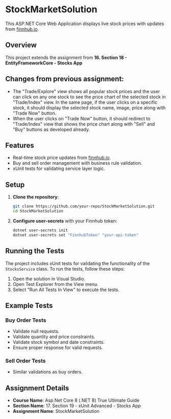 # StockMarketSolution

This ASP.NET Core Web Application displays live stock prices with updates from [finnhub.io](https://finnhub.io/).

## Overview

This project extends the assignment from **16. Section 18 - EntityFrameworkCore - Stocks App**

## Changes from previous assignment:

- The "Trade/Explore" view shows all popular stock prices and the user can click on any one stock to see the price chart of the selected stock in "Trade/Index" view. In the same page, if the user clicks on a specific stock, it should display the selected stock name, image, price along with "Trade Now" button.
- When the user clicks on "Trade Now" button, it should redirect to "Trade/Index" view that shows the price chart along with "Sell" and "Buy" buttons as developed already.

## Features

- Real-time stock price updates from [finnhub.io](https://finnhub.io).
- Buy and sell order management with business rule validation.
- xUnit tests for validating service layer logic.

## Setup

1. **Clone the repository**:
    ```sh
    git clone https://github.com/your-repo/StockMarketSolution.git
    cd StockMarketSolution
    ```

2. **Configure user-secrets** with your Finnhub token:
    ```sh
    dotnet user-secrets init
    dotnet user-secrets set "FinnhubToken" "your-api-token"
    ```

## Running the Tests

The project includes xUnit tests for validating the functionality of the `StocksService` class. To run the tests, follow these steps:

1. Open the solution in Visual Studio.
2. Open Test Explorer from the View menu.
3. Select "Run All Tests In View" to execute the tests.

## Example Tests

### Buy Order Tests

- Validate null requests.
- Validate quantity and price constraints.
- Validate stock symbol and date constraints.
- Ensure proper response for valid requests.

### Sell Order Tests

- Similar validations as buy orders.

## Assignment Details

- **Course Name**: Asp.Net Core 8 (.NET 8) True Ultimate Guide
- **Section Name**: 17. Section 19 - xUnit Advanced - Stocks App
- **Assignment Name**: StockMarketSolution

